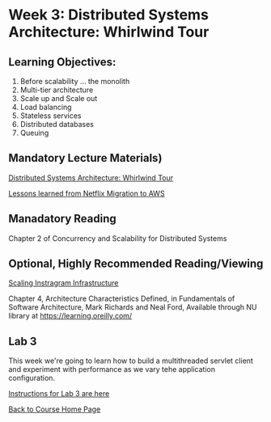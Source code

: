 # Week 3: Distributed Systems Architecture: Whirlwind Tour

## Learning Objectives:
1. Before scalability … the monolith
1. Multi-tier architecture
1. Scale up and Scale out
1. Load balancing
1. Stateless services
1. Distributed databases
1. Queuing

## Mandatory Lecture Materials)
[Distributed Systems Architecture: Whirlwind Tour](https://youtu.be/fzInqxi__CE)

[Lessons learned from Netflix Migration to AWS](https://www.youtube.com/watch?v=XrWII4ewrXA)


## Manadatory Reading

Chapter 2 of Concurrency and Scalability for Distributed Systems 

## Optional, Highly Recommended Reading/Viewing

[Scaling Instragram Infrastructure](https://www.youtube.com/watch?v=hnpzNAPiC0E)

Chapter 4, Architecture Characteristics Defined, in Fundamentals of Software Architecture, Mark Richards and Neal Ford, Available through NU library at https://learning.oreilly.com/

## Lab 3
This week we're going to learn how to build a multithreaded servlet client and experiment with performance as we vary tehe application configuration.

[Instructions for Lab 3 are here](https://gortonator.github.io/bsds-6650/labs/lab-3)


[Back to Course Home Page](https://gortonator.github.io/bsds-6650/)

